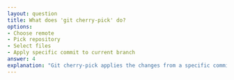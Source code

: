 ```yaml
---
layout: question
title: What does 'git cherry-pick' do?
options:
- Choose remote
- Pick repository
- Select files
- Apply specific commit to current branch
answer: 4
explanation: "Git cherry-pick applies the changes from a specific commit to your current branch without merging the entire branch."
---
```


